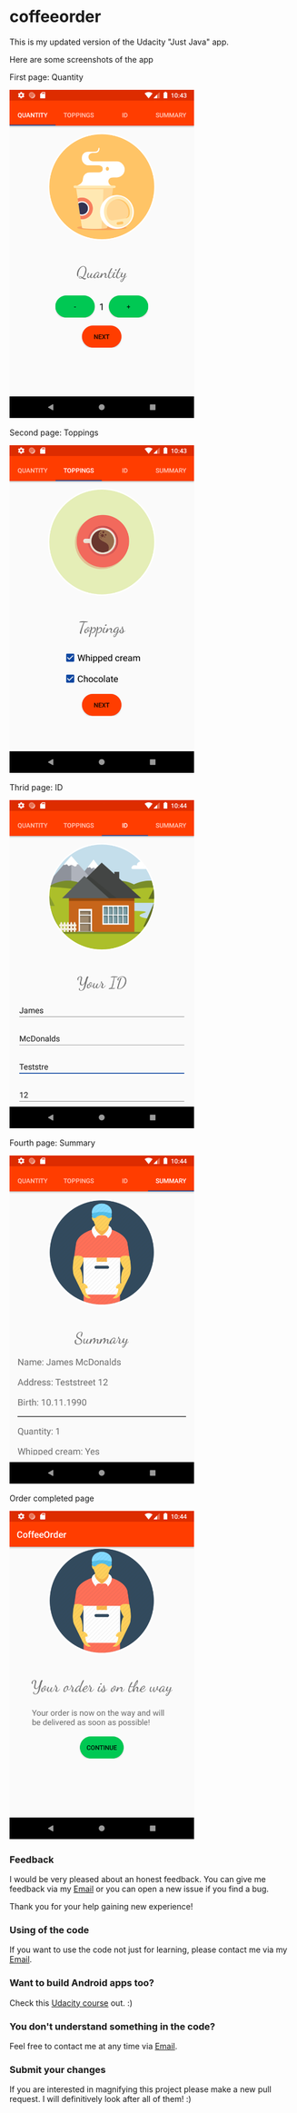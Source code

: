 # coffeeorder
This is my updated version of the Udacity "Just Java" app.

Here are some screenshots of the app

First page: Quantity

<img src="./content/quantity.png" alt="drawing" width="325"/>

Second page: Toppings

<img src="./content/toppings.png" alt="drawing" width="325"/>

Thrid page: ID

<img src="./content/id.png" alt="drawing" width="325"/>

Fourth page: Summary

<img src="./content/summary.png" alt="drawing" width="325"/>

Order completed page

<img src="./content/order.png" alt="drawing" width="325"/>

### Feedback
I would be very pleased about an honest feedback.
You can give me feedback via my [Email](mailto:schaepersliam@gmail.com)
or you can open a new issue if you find a bug.

Thank you for your help gaining new experience!

### Using of the code
If you want to use the code not just for learning,
please contact me via my [Email](mailto:schaepersliam@gmail.com).

### Want to build Android apps too?
Check this [Udacity course](https://de.udacity.com/course/android-basics-user-input--ud836) out. :)

### You don't understand something in the code?
Feel free to contact me at any time via [Email](mailto:schaepersliam@gmail.com).

### Submit your changes
If you are interested in magnifying this project please make a new pull request.
I will definitively look after all of them! :)

